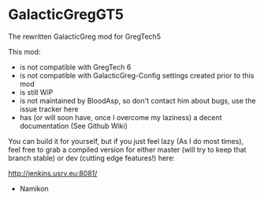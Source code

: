 # GalacticGregGT5
The rewritten GalacticGreg mod for GregTech5

This mod:

- is not compatible with GregTech 6
- is not compatible with GalacticGreg-Config settings created prior to this mod
- is still WiP
- is not maintained by BloodAsp, so don't contact him about bugs, use the issue tracker here
- has (or will soon have, once I overcome my laziness) a decent documentation (See Github Wiki)

You can build it for yourself, but if you just feel lazy (As I do most times), feel free to grab a compiled version
for either master (will try to keep that branch stable) or dev (cutting edge features!) here:

http://jenkins.usrv.eu:8081/



- Namikon
